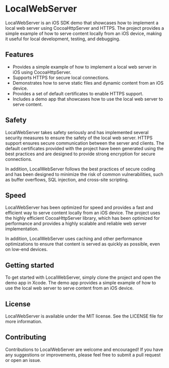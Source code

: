 # LocalWebServer

LocalWebServer is an iOS SDK demo that showcases how to implement a local web server using CocoaHttpServer and HTTPS. The project provides a simple example of how to serve content locally from an iOS device, making it useful for local development, testing, and debugging.

## Features

- Provides a simple example of how to implement a local web server in iOS using CocoaHttpServer.
- Supports HTTPS for secure local connections.
- Demonstrates how to serve static files and dynamic content from an iOS device.
- Provides a set of default certificates to enable HTTPS support.
- Includes a demo app that showcases how to use the local web server to serve content.

## Safety

LocalWebServer takes safety seriously and has implemented several security measures to ensure the safety of the local web server. HTTPS support ensures secure communication between the server and clients. The default certificates provided with the project have been generated using the best practices and are designed to provide strong encryption for secure connections.

In addition, LocalWebServer follows the best practices of secure coding and has been designed to minimize the risk of common vulnerabilities, such as buffer overflows, SQL injection, and cross-site scripting.

## Speed

LocalWebServer has been optimized for speed and provides a fast and efficient way to serve content locally from an iOS device. The project uses the highly efficient CocoaHttpServer library, which has been optimized for performance and provides a highly scalable and reliable web server implementation.

In addition, LocalWebServer uses caching and other performance optimizations to ensure that content is served as quickly as possible, even on low-end devices.

## Getting started
To get started with LocalWebServer, simply clone the project and open the demo app in Xcode. The demo app provides a simple example of how to use the local web server to serve content from an iOS device.

## License

LocalWebServer is available under the MIT license. See the LICENSE file for more information.

## Contributing

Contributions to LocalWebServer are welcome and encouraged! If you have any suggestions or improvements, please feel free to submit a pull request or open an issue.
